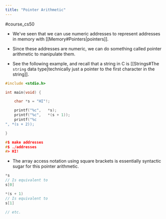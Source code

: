 ```yaml
---
title: "Pointer Arithmetic"
---
```

#course_cs50 

- We've seen that we can use numeric addresses to represent addresses in memory with [[Memory#Pointers|pointers]].
- Since these addresses are numeric, we can do something called pointer arithmetic to manipulate them.

- See the following example, and recall that a string in C is [[Strings#The `string` data type|technically just a pointer to the first character in the string]].

```C
#include <stdio.h>

int main(void) {

    char *s = "HI"!;

    printf("%c",   *s);
    printf("%c",   *(s + 1));
    printf("%c
", *(s + 2));

}

#$ make addresses
#$ ./addresses
#> HI!
```

- The array access notation using square brackets is essentially syntactic sugar for this pointer arithmetic.

```C
*s 
// Is equivalent to
s[0]

*(s + 1)
// Is equivalent to 
s[1]

// etc.
```
